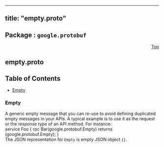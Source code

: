
---
title: "empty.proto"
---

## Package : `google.protobuf`



<a name="top"></a>

<a name="API Reference for empty.proto"></a>
<p align="right"><a href="#top">Top</a></p>

## empty.proto


## Table of Contents
  - [Empty](#google.protobuf.Empty)







<a name="google.protobuf.Empty"></a>

### Empty
A generic empty message that you can re-use to avoid defining duplicated empty messages in your APIs. A typical example is to use it as the request or the response type of an API method. For instance:<br>    service Foo {       rpc Bar(google.protobuf.Empty) returns (google.protobuf.Empty);     }<br>The JSON representation for `Empty` is empty JSON object `{}`.





 <!-- end messages -->

 <!-- end enums -->

 <!-- end HasExtensions -->

 <!-- end services -->

